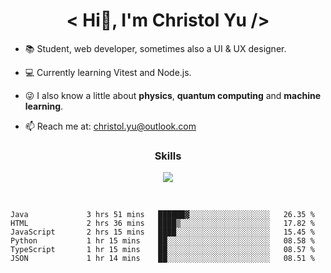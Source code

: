 <h1 align="center"> &#60; Hi👋, I'm Christol Yu /&#62; </h1>

- 📚 Student, web developer, sometimes also a UI & UX designer.

- 💻 Currently learning Vitest and Node.js.

- 😜 I also know a little about **physics**, **quantum computing** and **machine learning**.

- 📫 Reach me at: christol.yu@outlook.com


<h3 align="center">Skills</h3>
<p align="center"> <img src="https://skillicons.dev/icons?i=js,ts,react,tailwind,sass,figma,html,css,py,pytorch,md,latex"> </p>

<br/>

<!--START_SECTION:waka-->

```text
Java             3 hrs 51 mins   ██████▓░░░░░░░░░░░░░░░░░░   26.35 %
HTML             2 hrs 36 mins   ████▒░░░░░░░░░░░░░░░░░░░░   17.82 %
JavaScript       2 hrs 15 mins   ████░░░░░░░░░░░░░░░░░░░░░   15.45 %
Python           1 hr 15 mins    ██░░░░░░░░░░░░░░░░░░░░░░░   08.58 %
TypeScript       1 hr 15 mins    ██░░░░░░░░░░░░░░░░░░░░░░░   08.57 %
JSON             1 hr 14 mins    ██░░░░░░░░░░░░░░░░░░░░░░░   08.51 %
```

<!--END_SECTION:waka-->

<!--
**christorange/christorange** is a ✨ _special_ ✨ repository because its `README.md` (this file) appears on your GitHub profile.

Here are some ideas to get you started:

- 🔭 I’m currently working on ...
- 🌱 I’m currently learning ...
- 👯 I’m looking to collaborate on ...
- 🤔 I’m looking for help with ...
- 💬 Ask me about ...
- 📫 How to reach me: ...
- 😄 Pronouns: ...
- ⚡ Fun fact: ...
-->
